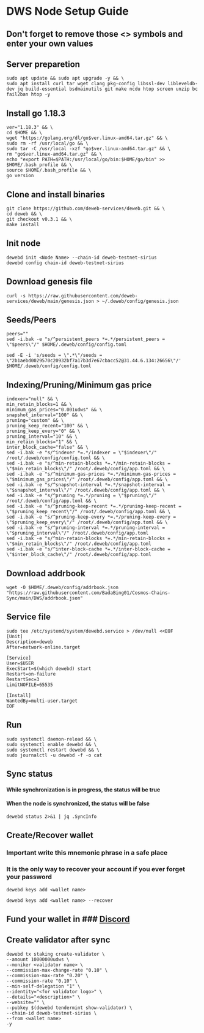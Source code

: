 # DWS Node Setup Guide

## Don't forget to remove those <> symbols and enter your own values

## Server preparetion
```
sudo apt update && sudo apt upgrade -y && \
sudo apt install curl tar wget clang pkg-config libssl-dev libleveldb-dev jq build-essential bsdmainutils git make ncdu htop screen unzip bc fail2ban htop -y
```
## Install go 1.18.3
```
ver="1.18.3" && \
cd $HOME && \
wget "https://golang.org/dl/go$ver.linux-amd64.tar.gz" && \
sudo rm -rf /usr/local/go && \
sudo tar -C /usr/local -xzf "go$ver.linux-amd64.tar.gz" && \
rm "go$ver.linux-amd64.tar.gz" && \
echo "export PATH=$PATH:/usr/local/go/bin:$HOME/go/bin" >> $HOME/.bash_profile && \
source $HOME/.bash_profile && \
go version
```
## Clone and install binaries
```
git clone https://github.com/deweb-services/deweb.git && \
cd deweb && \
git checkout v0.3.1 && \
make install
```
## Init node
```
dewebd init <Node Name> --chain-id deweb-testnet-sirius
dewebd config chain-id deweb-testnet-sirius
```
## Download genesis file
```
curl -s https://raw.githubusercontent.com/deweb-services/deweb/main/genesis.json > ~/.deweb/config/genesis.json
```
## Seeds/Peers
```
peers=""
sed -i.bak -e "s/^persistent_peers *=.*/persistent_peers = \"$peers\"/" $HOME/.deweb/config/config.toml

sed -E -i 's/seeds = \".*\"/seeds = \"2b1aebd0029570c20932bf7a17b3d7e67cbacc52@31.44.6.134:26656\"/' $HOME/.deweb/config/config.toml
```
## Indexing/Pruning/Minimum gas price
```
indexer="null" && \
min_retain_blocks=1 && \
minimum_gas_prices="0.001udws" && \
snapshot_interval="100" && \
pruning="custom" && \
pruning_keep_recent="100" && \
pruning_keep_every="0" && \
pruning_interval="10" && \
min_retain_blocks="1" && \
inter_block_cache="false" && \
sed -i.bak -e "s/^indexer *=.*/indexer = \"$indexer\"/" /root/.deweb/config/config.toml && \
sed -i.bak -e "s/^min-retain-blocks *=.*/min-retain-blocks = \"$min_retain_blocks\"/" /root/.deweb/config/app.toml && \
sed -i.bak -e "s/^minimum-gas-prices *=.*/minimum-gas-prices = \"$minimum_gas_prices\"/" /root/.deweb/config/app.toml && \
sed -i.bak -e "s/^snapshot-interval *=.*/snapshot-interval = \"$snapshot_interval\"/" /root/.deweb/config/app.toml && \
sed -i.bak -e "s/^pruning *=.*/pruning = \"$pruning\"/" /root/.deweb/config/app.toml && \
sed -i.bak -e "s/^pruning-keep-recent *=.*/pruning-keep-recent = \"$pruning_keep_recent\"/" /root/.deweb/config/app.toml && \
sed -i.bak -e "s/^pruning-keep-every *=.*/pruning-keep-every = \"$pruning_keep_every\"/" /root/.deweb/config/app.toml && \
sed -i.bak -e "s/^pruning-interval *=.*/pruning-interval = \"$pruning_interval\"/" /root/.deweb/config/app.toml
sed -i.bak -e "s/^min-retain-blocks *=.*/min-retain-blocks = \"$min_retain_blocks\"/" /root/.deweb/config/app.toml
sed -i.bak -e "s/^inter-block-cache *=.*/inter-block-cache = \"$inter_block_cache\"/" /root/.deweb/config/app.toml
```
## Download addrbook
```
wget -O $HOME/.deweb/config/addrbook.json "https://raw.githubusercontent.com/BadaBing01/Cosmos-Chains-Sync/main/DWS/addrbook.json"
```
## Service file
```
sudo tee /etc/systemd/system/dewebd.service > /dev/null <<EOF
[Unit]
Description=deweb
After=network-online.target

[Service]
User=$USER
ExecStart=$(which dewebd) start
Restart=on-failure
RestartSec=3
LimitNOFILE=65535

[Install]
WantedBy=multi-user.target
EOF
```
## Run
```
sudo systemctl daemon-reload && \
sudo systemctl enable dewebd && \
sudo systemctl restart dewebd && \
sudo journalctl -u dewebd -f -o cat
```
## Sync status
#### While synchronization is in progress, the status will be true
#### When the node is synchronized, the status will be false
```
dewebd status 2>&1 | jq .SyncInfo
```
## Create/Recover wallet
### Important write this mnemonic phrase in a safe place
### It is the only way to recover your account if you ever forget your password
```
dewebd keys add <wallet name>

dewebd keys add <wallet name> --recover
```
## Fund your wallet in ### [Discord](https://discord.gg/NQwe4yxu)
## Create validator after sync
```
dewebd tx staking create-validator \
--amount 10000000udws \
--moniker <validator name> \
--commission-max-change-rate "0.10" \
--commission-max-rate "0.20" \
--commission-rate "0.10" \
--min-self-delegation "1" \
--identity="<for validator logo>" \
--details="<description>" \
--website="" \
--pubkey $(dewebd tendermint show-validator) \
--chain-id deweb-testnet-sirius \
--from <wallet name>
-y
```
